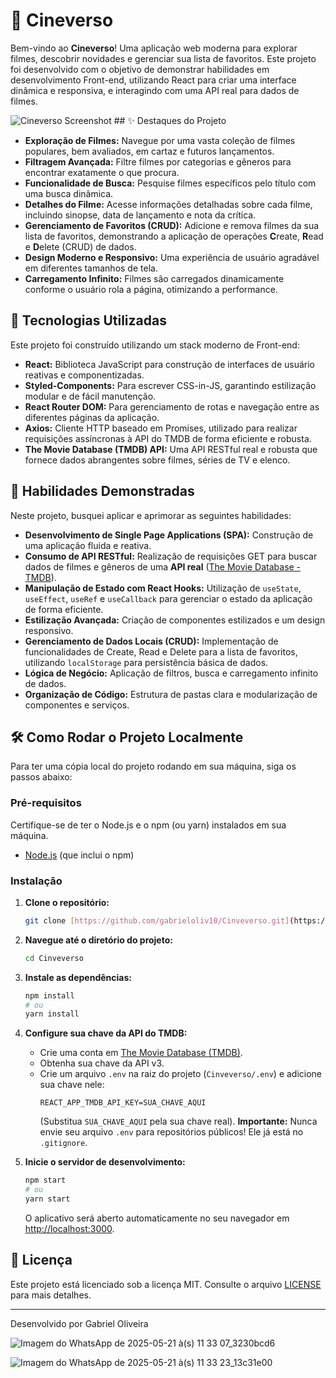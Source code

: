 
# 🍿 Cineverso

Bem-vindo ao **Cineverso**! Uma aplicação web moderna para explorar filmes, descobrir novidades e gerenciar sua lista de favoritos. Este projeto foi desenvolvido com o objetivo de demonstrar habilidades em desenvolvimento Front-end, utilizando React para criar uma interface dinâmica e responsiva, e interagindo com uma API real para dados de filmes.

![Cineverso Screenshot](https://github.com/gabrieloliv10/Cinveverso/blob/main/public/cineverso-screenshot.png) ## ✨ Destaques do Projeto

* **Exploração de Filmes:** Navegue por uma vasta coleção de filmes populares, bem avaliados, em cartaz e futuros lançamentos.
* **Filtragem Avançada:** Filtre filmes por categorias e gêneros para encontrar exatamente o que procura.
* **Funcionalidade de Busca:** Pesquise filmes específicos pelo título com uma busca dinâmica.
* **Detalhes do Filme:** Acesse informações detalhadas sobre cada filme, incluindo sinopse, data de lançamento e nota da crítica.
* **Gerenciamento de Favoritos (CRUD):** Adicione e remova filmes da sua lista de favoritos, demonstrando a aplicação de operações **C**reate, **R**ead e **D**elete (CRUD) de dados.
* **Design Moderno e Responsivo:** Uma experiência de usuário agradável em diferentes tamanhos de tela.
* **Carregamento Infinito:** Filmes são carregados dinamicamente conforme o usuário rola a página, otimizando a performance.

## 🚀 Tecnologias Utilizadas

Este projeto foi construído utilizando um stack moderno de Front-end:

* **React:** Biblioteca JavaScript para construção de interfaces de usuário reativas e componentizadas.
* **Styled-Components:** Para escrever CSS-in-JS, garantindo estilização modular e de fácil manutenção.
* **React Router DOM:** Para gerenciamento de rotas e navegação entre as diferentes páginas da aplicação.
* **Axios:** Cliente HTTP baseado em Promises, utilizado para realizar requisições assíncronas à API do TMDB de forma eficiente e robusta.
* **The Movie Database (TMDB) API:** Uma API RESTful real e robusta que fornece dados abrangentes sobre filmes, séries de TV e elenco.

## 🎯 Habilidades Demonstradas

Neste projeto, busquei aplicar e aprimorar as seguintes habilidades:

* **Desenvolvimento de Single Page Applications (SPA):** Construção de uma aplicação fluida e reativa.
* **Consumo de API RESTful:** Realização de requisições GET para buscar dados de filmes e gêneros de uma **API real** ([The Movie Database - TMDB](https://www.themoviedb.org/documentation/api)).
* **Manipulação de Estado com React Hooks:** Utilização de `useState`, `useEffect`, `useRef` e `useCallback` para gerenciar o estado da aplicação de forma eficiente.
* **Estilização Avançada:** Criação de componentes estilizados e um design responsivo.
* **Gerenciamento de Dados Locais (CRUD):** Implementação de funcionalidades de Create, Read e Delete para a lista de favoritos, utilizando `localStorage` para persistência básica de dados.
* **Lógica de Negócio:** Aplicação de filtros, busca e carregamento infinito de dados.
* **Organização de Código:** Estrutura de pastas clara e modularização de componentes e serviços.

## 🛠️ Como Rodar o Projeto Localmente

Para ter uma cópia local do projeto rodando em sua máquina, siga os passos abaixo:

### Pré-requisitos

Certifique-se de ter o Node.js e o npm (ou yarn) instalados em sua máquina.

* [Node.js](https://nodejs.org/) (que inclui o npm)

### Instalação

1.  **Clone o repositório:**
    ```bash
    git clone [https://github.com/gabrieloliv10/Cinveverso.git](https://github.com/gabrieloliv10/Cinveverso.git)
    ```
2.  **Navegue até o diretório do projeto:**
    ```bash
    cd Cinveverso
    ```
3.  **Instale as dependências:**
    ```bash
    npm install
    # ou
    yarn install
    ```
4.  **Configure sua chave da API do TMDB:**
    * Crie uma conta em [The Movie Database (TMDB)](https://www.themoviedb.org/).
    * Obtenha sua chave da API v3.
    * Crie um arquivo `.env` na raiz do projeto (`Cinveverso/.env`) e adicione sua chave nele:
        ```
        REACT_APP_TMDB_API_KEY=SUA_CHAVE_AQUI
        ```
        (Substitua `SUA_CHAVE_AQUI` pela sua chave real).
        **Importante:** Nunca envie seu arquivo `.env` para repositórios públicos! Ele já está no `.gitignore`.

5.  **Inicie o servidor de desenvolvimento:**
    ```bash
    npm start
    # ou
    yarn start
    ```
    O aplicativo será aberto automaticamente no seu navegador em [http://localhost:3000](http://localhost:3000).

## 📄 Licença

Este projeto está licenciado sob a licença MIT. Consulte o arquivo [LICENSE](LICENSE) para mais detalhes.

---

Desenvolvido por Gabriel Oliveira

![Imagem do WhatsApp de 2025-05-21 à(s) 11 33 07_3230bcd6](https://github.com/user-attachments/assets/4ab14c15-9615-42cb-ac82-213f62b607d7)

![Imagem do WhatsApp de 2025-05-21 à(s) 11 33 23_13c31e00](https://github.com/user-attachments/assets/2baf95e2-e39b-4287-ad56-ca8ddba2c006)


